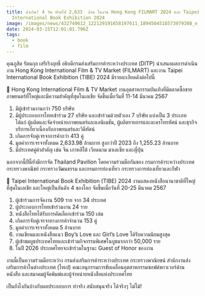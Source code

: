 ```yaml
---
title: ฉ่ำเกิน! 4 วัน ฟาดไป 2,633  ล้าน ในงาน Hong Kong FILMART 2024 และ Taipei
  International Book Exhibition 2024
image: /images/news/432749612_122129191658197611_1894504518573979308_n.jpg
date: 2024-03-15T12:01:01.796Z
tags:
  - book
  - film
---
```

คุณภูสิต รัตนกุล เสรีเริงฤทธิ์ อธิบดีกรมส่งเสริมการค้าระหว่างประเทศ (DITP) นำเสนอผลการดำเนินงาน Hong Kong International Film & TV Market (FILMART) และงาน Taipei International Book Exhibition (TIBE) 2024 มีรายละเอียดดังต่อไปนี้

📌 Hong Kong International Film & TV Market งานอุตสาหกรรมบันเทิงที่มีตลาดซื้อขายภาพยนตร์ที่ใหญ่และมีความสำคัญที่สุดในเอเชีย จัดขึ้นเมื่อวันที่ 11-14 มีนาคม 2567

1. มีผู้เข้าร่วมงานกว่า 750 บริษัท 
2. มีผู้ประกอบการไทยเข้าร่วม 27 บริษัท และเข้าร่วมด้วยตัวเอง 7 บริษัท แบ่งเป็น 3 ประเภท ได้แก่ ผู้ผลิตและจัดจำหน่ายภาพยนตร์และแอนิเมชัน, ผู้ผลิตรายการและละครโทรทัศน์ และธุรกิจบริการเกี่ยวเนื่องกับภาพยนตร์และวิดีทัศน์
3. เกิดการจับคู่เจรจาการค้ากว่า 413 คู่ 
4. มูลค่าการเจรจาทั้งหมด 2,633.98 ล้านบาท สูงกว่าปี 2023 ถึง 1,255.23 ล้านบาท 
5. มีประเทศคู่ค้าสำคัญ เช่น จีน เกาหลีใต้ เวียดนาม มาเลเซีย และญี่ปุ่น

นอกจากนี้ปีนี้ยังมีการจัด Thailand Pavilion โดยความร่วมมือกันของ กรมการค้าระหว่างประเทศ กระทรวงพาณิชย์ กระทรวงวัฒนธรรม และกรมการท่องเที่ยว กระทรวงการท่องเที่ยวและกีฬา 

📌 Taipei International Book Exhibition (TIBE) 2024 งานแสดงหนังสือนานาชาติที่ใหญ่ที่สุดในเอเชีย และใหญ่เป็นอันดับ 4 ของโลก จัดขึ้นเมื่อวันที่ 20-25 มีนาคม 2567

1. ผู้เข้าร่วมการจัดงาน 509 ราย จาก 34 ประเทศ
2. ผู้ประกอบการไทยเข้าร่วมงาน 24 ราย
3. หนังสือไทยได้รับการคัดเลือกเข้าร่วม 150 เล่ม
4. เกิดการจับคู่เจรจาทางการค้าจำนวน 153 คู่
5. มูลค่าการเจรจาทั้งหมด 5 ล้านบาท
6. งานเขียนและหนังสือแนว Boy’s Love และ Girl’s Love ได้รับความนิยมสูงสุด
7. ผู้เข้าชมบูธประเทศไทยและเข้าร่วมกิจกรรมพิเศษในบูธมากกว่า 50,000 ราย
8. ในปี 2026 ประเทศไทยจะเข้าร่วมในฐานะ Guest of Honor ของงาน

งานนี้เป็นความร่วมมือระหว่าง กรมส่งเสริมการค้าระหว่างประเทศ กระทรวงพาณิยชน์ สำนักงานส่งเสริมการค้าในต่างประเทศ (ไทเป) คณะอนุกรรมการขับเคลื่อนอุตสาหกรรมซอฟต์พาวเวอร์ด้านหนังสือ และสมาคมผู้จัดพิมพ์และผู้จำหน่ายหนังสือแห่งประเทศไทย

เป็นยังไงกันบ้างกับผลประกอบการ ทำจริง สนับสนุนจริง ได้จริงๆ ไม่โม้!
